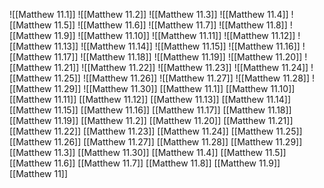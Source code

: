 ![[Matthew 11.1]]
![[Matthew 11.2]]
![[Matthew 11.3]]
![[Matthew 11.4]]
![[Matthew 11.5]]
![[Matthew 11.6]]
![[Matthew 11.7]]
![[Matthew 11.8]]
![[Matthew 11.9]]
![[Matthew 11.10]]
![[Matthew 11.11]]
![[Matthew 11.12]]
![[Matthew 11.13]]
![[Matthew 11.14]]
![[Matthew 11.15]]
![[Matthew 11.16]]
![[Matthew 11.17]]
![[Matthew 11.18]]
![[Matthew 11.19]]
![[Matthew 11.20]]
![[Matthew 11.21]]
![[Matthew 11.22]]
![[Matthew 11.23]]
![[Matthew 11.24]]
![[Matthew 11.25]]
![[Matthew 11.26]]
![[Matthew 11.27]]
![[Matthew 11.28]]
![[Matthew 11.29]]
![[Matthew 11.30]]
[[Matthew 11.1]]
[[Matthew 11.10]]
[[Matthew 11.11]]
[[Matthew 11.12]]
[[Matthew 11.13]]
[[Matthew 11.14]]
[[Matthew 11.15]]
[[Matthew 11.16]]
[[Matthew 11.17]]
[[Matthew 11.18]]
[[Matthew 11.19]]
[[Matthew 11.2]]
[[Matthew 11.20]]
[[Matthew 11.21]]
[[Matthew 11.22]]
[[Matthew 11.23]]
[[Matthew 11.24]]
[[Matthew 11.25]]
[[Matthew 11.26]]
[[Matthew 11.27]]
[[Matthew 11.28]]
[[Matthew 11.29]]
[[Matthew 11.3]]
[[Matthew 11.30]]
[[Matthew 11.4]]
[[Matthew 11.5]]
[[Matthew 11.6]]
[[Matthew 11.7]]
[[Matthew 11.8]]
[[Matthew 11.9]]
[[Matthew 11]]
